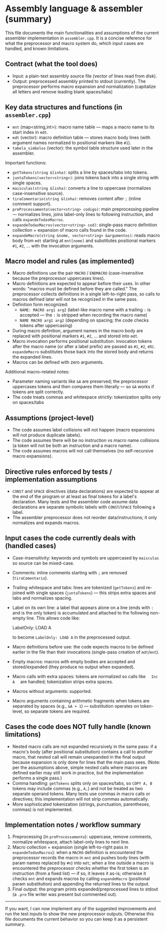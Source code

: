 # Assembly language & assembler (summary)

This file documents the main functionalities and assumptions of the current assembler implementation in `assembler.cpp`. It is a concise reference for what the preprocessor and macro system do, which input cases are handled, and known limitations.

## Contract (what the tool does)

- Input: a plain-text assembly source file (vector of lines read from disk).
- Output: preprocessed assembly printed to stdout (currently). The preprocessor performs macro expansion and normalization (capitalize all letters and remove leading blank spaces/tabs)
## Key data structures and functions (in `assembler.cpp`)

- `mnt` (map<string,int>): macro name table — maps a macro name to its start index in `mdt`.
- `mdt` (vector<string>): macro definition table — stores macro body lines (with argument names normalized to positional markers like `#1`).
- `tabela_simbolos` (vector<Simbolo>): the symbol table structure used later in the assembler.

Important functions:
- `getTokens(string &linha)`: splits a line by spaces/tabs into tokens.
- `juntaTokens(vector<string>)`: joins tokens back into a single string with single spaces.
- `maisculas(string &linha)`: converts a line to uppercase (normalizes case-insensitive source).
- `tiraComentario(string &linha)`: removes content after `;` (inline comment support).
- `preProcessamento(vector<string> codigo)`: main preprocessing pipeline — normalizes lines, joins label-only lines to following instruction, and calls `expandeTodasMacros`.
- `expandeTodasMacros(vector<string> cod)`: single-pass macro definition collection + expansion of macro calls found in the code.
- `expandeMacro(string &nome, vector<string> &argumentos)`: reads macro body from `mdt` starting at `mnt[nome]` and substitutes positional markers `#1`, `#2`, ... with the invocation arguments.

## Macro model and rules (as implemented)

- Macro definitions use the pair `MACRO` / `ENDMACRO` (case-insensitive because the preprocessor uppercases lines).
- Macro definitions are expected to appear before their uses. In other words: "macros must be defined before they are called." The preprocessor collects definitions in a single left-to-right pass, so calls to macros defined later will not be recognized in the same pass.
- Definition form recognized:
  - `NAME: MACRO arg1 arg2`  (label-like macro name with a trailing `:` is accepted — the `:` is stripped when recording the macro name)
  - `NAME MACRO arg1 arg2` (depending on spacing; the code checks tokens after uppercasing)
- During macro definition, argument names in the macro body are replaced with positional markers `#1`, `#2`, ... and stored into `mdt`.
- Macro invocation performs positional substitution: invocation tokens after the macro name (or after a label prefix) are passed as `#1`, `#2`, etc. `expandeMacro` substitutes those back into the stored body and returns the expanded lines.
- Macros can be defined with zero arguments.

Additional macro-related notes:
- Parameter naming variants like `&A` are preserved; the preprocessor uppercases tokens and then compares them literally — so `&A` works if tokens are split correctly.
- The code treats commas and whitespace strictly: tokenization splits only on spaces/tabs

## Assumptions (project-level)

- The code assumes label collisions will not happen (macro expansions will not produce duplicate labels).
- The code assumes there will be no instruction vs macro name collisions (a token will not be both an instruction and a macro name).
- The code assumes macros will not call themselves (no self-recursive macro expansions).

## Directive rules enforced by tests / implementation assumptions

- `CONST` and `SPACE` directives (data declarations) are expected to appear at the end of the program or at least as final tokens for a label's declaration. Many tests and the assembler code assume data declarations are separate symbolic labels with `CONST`/`SPACE` following a label.
- The assembler preprocessor does not reorder data/instructions; it only normalizes and expands macros.

## Input cases the code currently deals with (handled cases)

- Case-insensitivity: keywords and symbols are uppercased by `maisculas` so source can be mixed-case.
- Comments: inline comments starting with `;` are removed (`tiraComentario`).
- Trailing whitespace and tabs: lines are tokenized (`getTokens`) and re-joined with single spaces (`juntaTokens`) — this strips extra spaces and tabs and normalizes spacing.
- Label on its own line: a label that appears alone on a line (ends with `:` and is the only token) is accumulated and attached to the following non-empty line. This allows code like:

  LabelOnly:
  LOAD A

  to become `LabelOnly: LOAD A` in the preprocessed output.
- Macro definitions before use: the code expects macros to be defined earlier in the file than their invocations (single-pass creation of `mdt`/`mnt`).
- Empty macros: macros with empty bodies are accepted and stored/expanded (they produce no output when expanded).
- Macro calls with extra spaces: tokens are normalized so calls like `   Inc    A   ` are handled; tokenization strips extra spaces.
- Macros without arguments: supported.
- Macro arguments containing arithmetic fragments when tokens are separated by spaces (e.g., `&A + 1`) — substitution operates on token-level, so separate tokens are required.

## Cases the code does NOT fully handle (known limitations)

- Nested macro calls are not expanded recursively in the same pass: if a macro's body (after positional substitution) contains a call to another macro, that nested call will remain unexpanded in the final output because expansion is only done for lines that the main pass sees. (Note: per the assumptions above, simple nested calls where macros are defined earlier may still work in practice, but the implementation performs a single pass.)
- Comma handling: `getTokens` splits only on spaces/tabs, so `COPY A, B` tokens may include commas (e.g., `A,`) and not be treated as two separate operand tokens. Many tests use commas in macro calls or directives; this implementation will not strip commas automatically.
- More sophisticated tokenization (strings, punctuation, parentheses, commas) is not implemented.

## Implementation notes / workflow summary

1. Preprocessing (in `preProcessamento`): uppercase, remove comments, normalize whitespace, attach label-only lines to next line.
2. Macro collection + expansion (single left-to-right pass in `expandeTodasMacros`): when a `MACRO` definition is encountered the preprocessor records the macro in `mnt` and pushes body lines (with param names replaced by `#n`) into `mdt`; when a line outside a macro is encountered the preprocessor checks whether the first token is an instruction (from a fixed list) — if so, it leaves it as-is; otherwise it checks `mnt` and expands macros by calling `expandeMacro` (positional param substitution) and appending the returned lines to the output.
3. Final output: the program prints expanded/preprocessed lines to stdout (a `.pre` file writer was present but commented out).


---

If you want, I can now implement any of the suggested improvements and run the test inputs to show the new preprocessor outputs. Otherwise this file documents the current behavior so you can keep it as a persistent summary.
